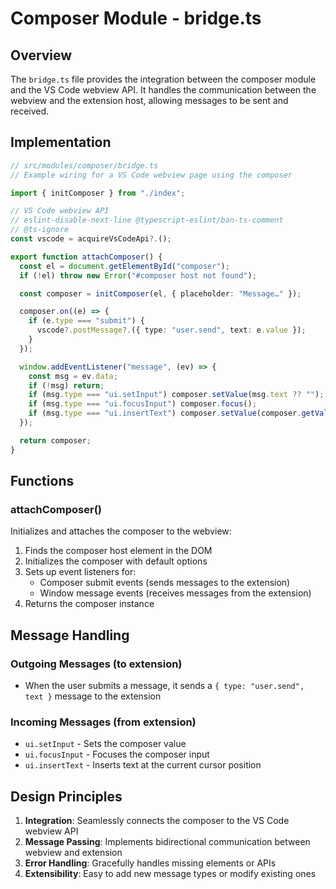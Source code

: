 # Composer Module - bridge.ts

## Overview

The `bridge.ts` file provides the integration between the composer module and the VS Code webview API. It handles the communication between the webview and the extension host, allowing messages to be sent and received.

## Implementation

```ts
// src/modules/composer/bridge.ts
// Example wiring for a VS Code webview page using the composer

import { initComposer } from "./index";

// VS Code webview API
// eslint-disable-next-line @typescript-eslint/ban-ts-comment
// @ts-ignore
const vscode = acquireVsCodeApi?.();

export function attachComposer() {
  const el = document.getElementById("composer");
  if (!el) throw new Error("#composer host not found");

  const composer = initComposer(el, { placeholder: "Message…" });

  composer.on((e) => {
    if (e.type === "submit") {
      vscode?.postMessage?.({ type: "user.send", text: e.value });
    }
  });

  window.addEventListener("message", (ev) => {
    const msg = ev.data;
    if (!msg) return;
    if (msg.type === "ui.setInput") composer.setValue(msg.text ?? "");
    if (msg.type === "ui.focusInput") composer.focus();
    if (msg.type === "ui.insertText") composer.setValue(composer.getValue() + (msg.text ?? ""));
  });

  return composer;
}
```

## Functions

### attachComposer()

Initializes and attaches the composer to the webview:

1. Finds the composer host element in the DOM
2. Initializes the composer with default options
3. Sets up event listeners for:
   - Composer submit events (sends messages to the extension)
   - Window message events (receives messages from the extension)
4. Returns the composer instance

## Message Handling

### Outgoing Messages (to extension)
- When the user submits a message, it sends a `{ type: "user.send", text }` message to the extension

### Incoming Messages (from extension)
- `ui.setInput` - Sets the composer value
- `ui.focusInput` - Focuses the composer input
- `ui.insertText` - Inserts text at the current cursor position

## Design Principles

1. **Integration**: Seamlessly connects the composer to the VS Code webview API
2. **Message Passing**: Implements bidirectional communication between webview and extension
3. **Error Handling**: Gracefully handles missing elements or APIs
4. **Extensibility**: Easy to add new message types or modify existing ones